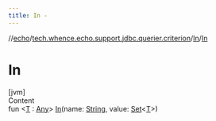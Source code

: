```yaml
---
title: In -
---
```

//[echo](../../index.md)/[tech.whence.echo.support.jdbc.querier.criterion](../index.md)/[In](index.md)/[In](-in.md)



# In  
[jvm]  
Content  
fun <[T](index.md) : [Any](https://kotlinlang.org/api/latest/jvm/stdlib/kotlin/-any/index.html)> [In](-in.md)(name: [String](https://kotlinlang.org/api/latest/jvm/stdlib/kotlin/-string/index.html), value: [Set](https://kotlinlang.org/api/latest/jvm/stdlib/kotlin.collections/-set/index.html)<[T](index.md)>)  



